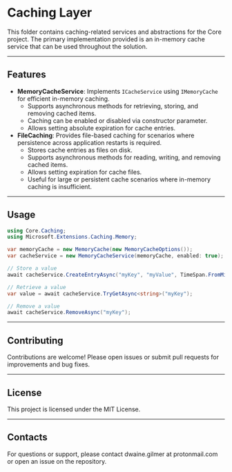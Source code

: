 # Caching Layer

This folder contains caching-related services and abstractions for the Core project. The primary implementation provided is an in-memory cache service that can be used throughout the solution.

---

## Features

- **MemoryCacheService**: Implements `ICacheService` using `IMemoryCache` for efficient in-memory caching.
  - Supports asynchronous methods for retrieving, storing, and removing cached items.
  - Caching can be enabled or disabled via constructor parameter.
  - Allows setting absolute expiration for cache entries.
- **FileCaching**: Provides file-based caching for scenarios where persistence across application restarts is required.
  - Stores cache entries as files on disk.
  - Supports asynchronous methods for reading, writing, and removing cached items.
  - Allows setting expiration for cache files.
  - Useful for large or persistent cache scenarios where in-memory caching is insufficient.

---

## Usage

```csharp
using Core.Caching;
using Microsoft.Extensions.Caching.Memory;

var memoryCache = new MemoryCache(new MemoryCacheOptions());
var cacheService = new MemoryCacheService(memoryCache, enabled: true);

// Store a value
await cacheService.CreateEntryAsync("myKey", "myValue", TimeSpan.FromMinutes(10));

// Retrieve a value
var value = await cacheService.TryGetAsync<string>("myKey");

// Remove a value
await cacheService.RemoveAsync("myKey");
```

---

## Contributing

Contributions are welcome! Please open issues or submit pull requests for improvements and bug fixes.

---

## License

This project is licensed under the MIT License.

---

## Contacts

For questions or support, please contact dwaine.gilmer at protonmail.com or open an issue on the repository.